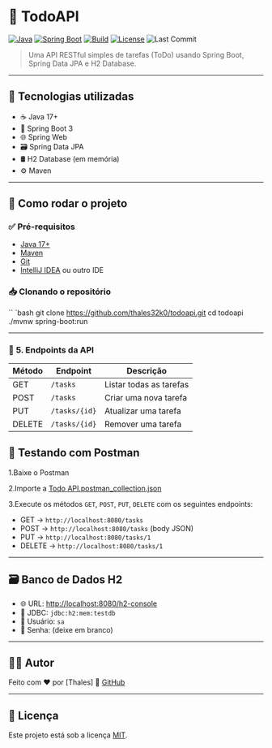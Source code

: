 # 📝 TodoAPI

[![Java](https://img.shields.io/badge/Java-17-blue.svg?logo=java)](https://www.oracle.com/java/)
[![Spring Boot](https://img.shields.io/badge/Spring%20Boot-3.4.5-brightgreen?logo=spring-boot)](https://spring.io/projects/spring-boot)
[![Build](https://img.shields.io/badge/build-passing-brightgreen.svg)]()
[![License](https://img.shields.io/badge/license-MIT-blue.svg)](LICENSE)
![Last Commit](https://img.shields.io/github/last-commit/thales32k0/todoapi)

> Uma API RESTful simples de tarefas (ToDo) usando Spring Boot, Spring Data JPA e H2 Database.

---

## 🚀 Tecnologias utilizadas

- ☕ Java 17+
- 🌱 Spring Boot 3
- 🌐 Spring Web
- 🗃️ Spring Data JPA
- 🛢️ H2 Database (em memória)
- ⚙️ Maven

---

## 🚀 Como rodar o projeto

### ✅ Pré-requisitos
- [Java 17+](https://www.oracle.com/java/technologies/javase-downloads.html)
- [Maven](https://maven.apache.org/)
- [Git](https://git-scm.com/)
- [IntelliJ IDEA](https://www.jetbrains.com/idea/) ou outro IDE

### 📥 Clonando o repositório
`` `bash
git clone https://github.com/thales32k0/todoapi.git
cd todoapi
./mvnw spring-boot:run

---

### 📡 **5. Endpoints da API**

| Método | Endpoint       | Descrição               |
|--------|----------------|-------------------------|
| GET    | `/tasks`       | Listar todas as tarefas |
| POST   | `/tasks`       | Criar uma nova tarefa   |
| PUT    | `/tasks/{id}`  | Atualizar uma tarefa    |
| DELETE | `/tasks/{id}`  | Remover uma tarefa      |


## 🧪 Testando com Postman
1.Baixe o Postman

2.Importe a [Todo API.postman_collection.json](https://github.com/thales32k0/ToDoAPI/blob/main/Todo%20API.postman_collection.json)

3.Execute os métodos `GET`, `POST`, `PUT`, `DELETE` com os seguintes endpoints:

 - GET → `http://localhost:8080/tasks`
- POST → `http://localhost:8080/tasks` (body JSON)
- PUT → `http://localhost:8080/tasks/1`
- DELETE → `http://localhost:8080/tasks/1`
    
---


## 🗃️ Banco de Dados H2

- 🌐 URL: [http://localhost:8080/h2-console](http://localhost:8080/h2-console)
- 🧬 JDBC: `jdbc:h2:mem:testdb`
- 👤 Usuário: `sa`
- 🔑 Senha: (deixe em branco)
  
---

## 👨‍💻 Autor
Feito com ❤️ por [Thales]
🔗 [GitHub](https://github.com/thales32k0)

---

## 📄 Licença
Este projeto está sob a licença [MIT](LICENSE).


